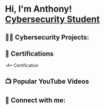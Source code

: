 <h1>Hi, I'm Anthony! <br/><a href="https://github.com/Lilith429">Cybersecurity Student</a>

<h2>👨‍💻 Cybersecurity Projects:</h2>
  
<h2>📝 Certifications</h2>
  -A+ Certification

<h2>📺 Popular YouTube Videos</h2>


<h2> 🤳 Connect with me:</h2>


<!--
**joshmadakor1/joshmadakor1** is a ✨ _special_ ✨ repository because its `README.md` (this file) appears on your GitHub profile.

Here are some ideas to get you started:

- 🔭 I’m currently working on ...
- 🌱 I’m currently learning ...
- 👯 I’m looking to collaborate on ...
- 🤔 I’m looking for help with ...
- 💬 Ask me about ...
- 📫 How to reach me: ...
- 😄 Pronouns: ...
- ⚡ Fun fact: ...
-->
